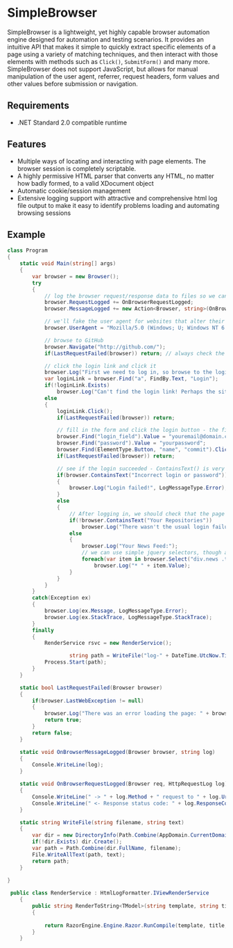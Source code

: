 SimpleBrowser
=============
SimpleBrowser is a lightweight, yet highly capable browser automation engine designed for automation and testing scenarios.
It provides an intuitive API that makes it simple to quickly extract specific elements of a page using a variety of matching
techniques, and then interact with those elements with methods such as `Click()`, `SubmitForm()` and many more. SimpleBrowser
does not support JavaScript, but allows for manual manipulation of the user agent, referrer, request headers, form values and
other values before submission or navigation.

Requirements
------------
* .NET Standard 2.0 compatible runtime

Features
--------
* Multiple ways of locating and interacting with page elements. The browser session is completely scriptable.
* A highly permissive HTML parser that converts any HTML, no matter how badly formed, to a valid XDocument object
* Automatic cookie/session management
* Extensive logging support with attractive and comprehensive html log file output to make it easy to identify problems loading and automating browsing sessions

Example
-------

``` c#
class Program
{
	static void Main(string[] args)
	{
		var browser = new Browser();
		try
		{
			// log the browser request/response data to files so we can interrogate them in case of an issue with our scraping
			browser.RequestLogged += OnBrowserRequestLogged;
			browser.MessageLogged += new Action<Browser, string>(OnBrowserMessageLogged);

			// we'll fake the user agent for websites that alter their content for unrecognised browsers
			browser.UserAgent = "Mozilla/5.0 (Windows; U; Windows NT 6.1; en-US) AppleWebKit/534.10 (KHTML, like Gecko) Chrome/8.0.552.224 Safari/534.10";

			// browse to GitHub
			browser.Navigate("http://github.com/");
			if(LastRequestFailed(browser)) return; // always check the last request in case the page failed to load

			// click the login link and click it
			browser.Log("First we need to log in, so browse to the login page, fill in the login details and submit the form.");
			var loginLink = browser.Find("a", FindBy.Text, "Login");
			if(!loginLink.Exists)
				browser.Log("Can't find the login link! Perhaps the site is down for maintenance?");
			else
			{
				loginLink.Click();
				if(LastRequestFailed(browser)) return;

				// fill in the form and click the login button - the fields are easy to locate because they have ID attributes
				browser.Find("login_field").Value = "youremail@domain.com";
				browser.Find("password").Value = "yourpassword";
				browser.Find(ElementType.Button, "name", "commit").Click();
				if(LastRequestFailed(browser)) return;

				// see if the login succeeded - ContainsText() is very forgiving, so don't worry about whitespace, casing, html tags separating the text, etc.
				if(browser.ContainsText("Incorrect login or password"))
				{
					browser.Log("Login failed!", LogMessageType.Error);
				}
				else
				{
					// After logging in, we should check that the page contains elements that we recognise
					if(!browser.ContainsText("Your Repositories"))
						browser.Log("There wasn't the usual login failure message, but the text we normally expect isn't present on the page");
					else
					{
						browser.Log("Your News Feed:");
						// we can use simple jquery selectors, though advanced selectors are yet to be implemented
						foreach(var item in browser.Select("div.news .title"))
							browser.Log("* " + item.Value);
					}
				}
			}
		}
		catch(Exception ex)
		{
			browser.Log(ex.Message, LogMessageType.Error);
			browser.Log(ex.StackTrace, LogMessageType.StackTrace);
		}
		finally
		{
		 	RenderService rsvc = new RenderService();

                	string path = WriteFile("log-" + DateTime.UtcNow.Ticks + ".html", browser.RenderHtmlLogFile( rsvc, "SimpleBrowser Sample - Request Log"));
			Process.Start(path);
		}
	}

	static bool LastRequestFailed(Browser browser)
	{
		if(browser.LastWebException != null)
		{
			browser.Log("There was an error loading the page: " + browser.LastWebException.Message);
			return true;
		}
		return false;
	}

	static void OnBrowserMessageLogged(Browser browser, string log)
	{
		Console.WriteLine(log);
	}

	static void OnBrowserRequestLogged(Browser req, HttpRequestLog log)
	{
		Console.WriteLine(" -> " + log.Method + " request to " + log.Url);
		Console.WriteLine(" <- Response status code: " + log.ResponseCode);
	}

	static string WriteFile(string filename, string text)
	{
		var dir = new DirectoryInfo(Path.Combine(AppDomain.CurrentDomain.BaseDirectory, "Logs"));
		if(!dir.Exists) dir.Create();
		var path = Path.Combine(dir.FullName, filename);
		File.WriteAllText(path, text);
		return path;
	}
	
}

 public class RenderService : HtmlLogFormatter.IViewRenderService
    {
        public string RenderToString<TModel>(string template, string title, TModel model)
        {
            
            return RazorEngine.Engine.Razor.RunCompile(template, title, model.GetType(), model);
        }
    }

```
